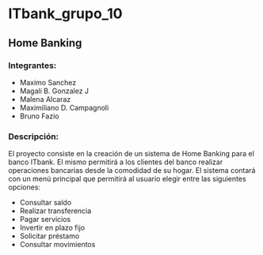# ITbank_grupo_10

## Home Banking

### Integrantes:
- Maximo Sanchez
- Magalí B. Gonzalez J
- Malena Alcaraz
- Maximiliano D. Campagnoli
- Bruno Fazio

### Descripción:
El proyecto consiste en la creación de un sistema de Home Banking para el banco ITbank. El mismo permitirá a los clientes del banco realizar operaciones bancarias desde la comodidad de su hogar. El sistema contará con un menú principal que permitirá al usuario elegir entre las siguientes opciones:
- Consultar saldo
- Realizar transferencia
- Pagar servicios
- Invertir en plazo fijo
- Solicitar préstamo
- Consultar movimientos



